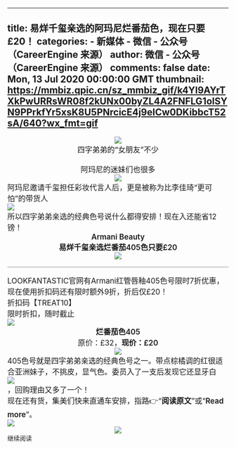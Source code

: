 
---
title: 易烊千玺亲选的阿玛尼烂番茄色，现在只要£20！
categories: 
    - 新媒体
    - 微信 - 公众号（CareerEngine 来源）
author: 微信 - 公众号（CareerEngine 来源）
comments: false
date: Mon, 13 Jul 2020 00:00:00 GMT
thumbnail: https://mmbiz.qpic.cn/sz_mmbiz_gif/k4Yl9AYrTXkPwURRsWR08f2kUNx00byZL4A2FNFLG1olSYN9PPrkfYr5xsK8U5PNrcicE4j9eICw0DKibbcT52sA/640?wx_fmt=gif
---

<div>   
<div style="text-align: center;" class=" pTag"><div class=" ce-ao-image-holder pTag" data-md5="bb72cb8c8c40dc14796514b682160788"><div class=" ce-ao-image-holder-inner"><img data-src="https://mmbiz.qpic.cn/sz_mmbiz_gif/k4Yl9AYrTXkPwURRsWR08f2kUNx00byZL4A2FNFLG1olSYN9PPrkfYr5xsK8U5PNrcicE4j9eICw0DKibbcT52sA/640?wx_fmt=gif" src="https://mmbiz.qpic.cn/sz_mmbiz_gif/k4Yl9AYrTXkPwURRsWR08f2kUNx00byZL4A2FNFLG1olSYN9PPrkfYr5xsK8U5PNrcicE4j9eICw0DKibbcT52sA/640?wx_fmt=gif" class=" ce-ao-image" referrerpolicy="no-referrer"></div></div></div><div style="text-align: center;" class=" pTag sectionReplaced"><span style="font-size: 17px;"><div class=" pTag">四字弟弟的“女朋友”不少</div><br></span></div><div style="text-align: center;" class=" pTag sectionReplaced"><span style="font-size: 17px;">阿玛尼的迷妹们也很多</span></div><div style="text-align: center;" class=" pTag sectionReplaced"><div class=" ce-ao-image-holder pTag" data-md5="e13521a430bcd1f087895d9f14961c81"><div class=" ce-ao-image-holder-inner"><img data-src="https://mmbiz.qpic.cn/sz_mmbiz_jpg/k4Yl9AYrTXngxNYJk1EfRzEahrE1pj37ANqq9iaQ0dqnmic1fVLUvmEWZvHe0CdfPBvfGqWa4VibacyFCK45siafXg/640?wx_fmt=jpeg" src="https://mmbiz.qpic.cn/sz_mmbiz_jpg/k4Yl9AYrTXngxNYJk1EfRzEahrE1pj37ANqq9iaQ0dqnmic1fVLUvmEWZvHe0CdfPBvfGqWa4VibacyFCK45siafXg/640?wx_fmt=jpeg" class=" ce-ao-image" referrerpolicy="no-referrer"></div></div></div><div style="text-align: left;" class=" pTag sectionReplaced"><span style="font-size: 17px;">阿玛尼邀请千玺担任彩妆代言人后，更是被称为比李佳琦“更可怕”的带货人<div class=" ce-ao-image-holder pTag" data-md5="80b3d41bcc0ad08b36a65d23ff6be755"><div class=" ce-ao-image-holder-inner"><img data-src="https://mmbiz.qpic.cn/sz_mmbiz_png/k4Yl9AYrTXngxNYJk1EfRzEahrE1pj37pLLknutibkj9ibicJERiapGRMwMXyXdNuyHqZIL4lCYW1TJas88jvXOBNw/640?wx_fmt=png" src="https://mmbiz.qpic.cn/sz_mmbiz_png/k4Yl9AYrTXngxNYJk1EfRzEahrE1pj37pLLknutibkj9ibicJERiapGRMwMXyXdNuyHqZIL4lCYW1TJas88jvXOBNw/640?wx_fmt=png" class=" ce-ao-image" referrerpolicy="no-referrer"></div></div>所以四字弟弟亲选的经典色号说什么都得安排！现在入还能省12镑！</span></div><div style="font-size: 17px;" class=" pTag sectionReplaced"><section style="text-align: center;font-size: 17px;"><div class=" pTag"><strong style="font-weight: 600;"><span style="font-size: 17px;">Armani Beauty</span></strong></div><div class=" pTag"><strong style="font-weight: 600;"><span style="font-size: 17px;">易烊千玺亲选烂番茄405色只要£20</span></strong></div><div style="text-align: center;" class=" pTag"><div class=" ce-ao-image-holder pTag" data-md5="85f3aca777afc583a126a23ffe074f82"><div class=" ce-ao-image-holder-inner"><img data-src="https://mmbiz.qpic.cn/sz_mmbiz_png/k4Yl9AYrTXngxNYJk1EfRzEahrE1pj374Giaib9Gy7RA8NicUiaIiatZvUfJbywHAKgMOA7NibCPt9B9b1OsBo9aL7hw/640?wx_fmt=png" src="https://mmbiz.qpic.cn/sz_mmbiz_png/k4Yl9AYrTXngxNYJk1EfRzEahrE1pj374Giaib9Gy7RA8NicUiaIiatZvUfJbywHAKgMOA7NibCPt9B9b1OsBo9aL7hw/640?wx_fmt=png" class=" ce-ao-image" referrerpolicy="no-referrer"></div></div></div><hr style="transform: scale(1, 0.5);"><div style="text-align: left;" class=" pTag"><span style="font-size: 17px;">LOOKFANTASTIC官网有Armani红管唇釉405色号限时7折优惠，现在使用折扣码还有限时额外9折，折后仅£20！</span></div><div style="text-align: left;" class=" pTag">折扣码【TREAT10】</div><div style="text-align: left;" class=" pTag">限时折扣，随时截止</div></section></div><div class=" pTag"><div class=" ce-ao-image-holder pTag" data-md5="7f1e54b8c6be2191cb02bbe1aeb3d0c1"><div class=" ce-ao-image-holder-inner"><img data-src="https://mmbiz.qpic.cn/sz_mmbiz_jpg/k4Yl9AYrTXkPwURRsWR08f2kUNx00byZAmyialUmVRHnVB1r9ITU8EvIEicHktGvhia202icVyTe59ZdKYoGltq4XA/640?wx_fmt=jpeg" src="https://mmbiz.qpic.cn/sz_mmbiz_jpg/k4Yl9AYrTXkPwURRsWR08f2kUNx00byZAmyialUmVRHnVB1r9ITU8EvIEicHktGvhia202icVyTe59ZdKYoGltq4XA/640?wx_fmt=jpeg" class=" ce-ao-image" referrerpolicy="no-referrer"></div></div></div><div style="text-align: center;" class=" pTag sectionReplaced"><strong style="font-weight: 600;"><span style="font-size: 17px;">烂番茄色405</span></strong></div><div style="text-align: center;" class=" pTag sectionReplaced"><span style="font-size: 17px;">原价：£32</span><span style="font-size: 17px;">，</span><strong style="font-weight: 600;"><span style="font-size: 17px;">现价：£20</span></strong></div><div style="text-align: center;" class=" pTag sectionReplaced"><div class=" ce-ao-image-holder pTag" data-md5="c2309d41cfd49750a621222a7637b8ca"><div class=" ce-ao-image-holder-inner"><img data-src="https://mmbiz.qpic.cn/sz_mmbiz_png/k4Yl9AYrTXngxNYJk1EfRzEahrE1pj3702f0JJ8HhkBymNYqToca92d6E4fqXG8LcVyWoGiavWLHKBn9siahayKQ/640?wx_fmt=png" src="https://mmbiz.qpic.cn/sz_mmbiz_png/k4Yl9AYrTXngxNYJk1EfRzEahrE1pj3702f0JJ8HhkBymNYqToca92d6E4fqXG8LcVyWoGiavWLHKBn9siahayKQ/640?wx_fmt=png" class=" ce-ao-image" referrerpolicy="no-referrer"></div></div></div><div style="text-align: left;" class=" pTag"><span style="font-size: 17px;">405色号就是四字弟弟亲选的经典色号之一。带点棕橘调的红很适合亚洲妹子，不挑皮，显气色。委员入了一支后发现它还显牙白</span><div class=" ce-ao-image-holder pTag" data-md5="814ac387ef90226338668b3f9c83fc9f"><div class=" ce-ao-image-holder-inner"><img data-src="https://mmbiz.qpic.cn/sz_mmbiz_png/k4Yl9AYrTXngxNYJk1EfRzEahrE1pj37Tu9V5GMt7Jx06xficg11PaIfj1ZOoE97GxX71iaCmPUlPTk1SGDM7xKA/640?wx_fmt=png" src="https://mmbiz.qpic.cn/sz_mmbiz_png/k4Yl9AYrTXngxNYJk1EfRzEahrE1pj37Tu9V5GMt7Jx06xficg11PaIfj1ZOoE97GxX71iaCmPUlPTk1SGDM7xKA/640?wx_fmt=png" class=" ce-ao-image" referrerpolicy="no-referrer"></div></div><span style="font-size: 17px;">，回购理由又多了一个！</span></div><div style="text-align: left;" class=" pTag sectionReplaced"><span style="font-size: 17px;">现在还有货，集美们快来直通车安排，指路👉“<strong style="font-weight: 600;">阅读原文</strong>”或“<strong style="font-weight: 600;">Read more</strong>”。</span></div><div class=" pTag sectionReplaced"><span style="font-size: 17px;"><a target="_blank" href="https://mp.weixin.qq.com/s?__biz=MjM5MzAxMDUwMA==&mid=2652716239&idx=1&sn=19a2fd75b507313da3817aa64d9f1964&chksm=bd741ae48a0393f2832a5abda9b88a45858bc6db7d43a5809b12c7159b669a51574fef6e4861&scene=21#wechat_redirect" textvalue="你已选中了添加链接的内容" data-itemshowtype="0" tab="innerlink" data-linktype="1" hasload="1" style="text-align: left;"><span class="js_jump_icon h5_image_link" data-positionback="static" style="top: auto;left: auto;right: auto;bottom: auto;"><div class=" ce-ao-image-holder pTag" data-md5="335e4ab0b28802514f018f319dec39d1"><div class=" ce-ao-image-holder-inner"><img data-src="https://mmbiz.qpic.cn/sz_mmbiz_jpg/k4Yl9AYrTXkCYkTAdBIG4qgLic5dlhzupJllsLMHkj3VEszKD4RichnyQb58sJXcBD4mrAfhpSlNhmP4zA1H8Edg/640?wx_fmt=jpeg" src="https://mmbiz.qpic.cn/sz_mmbiz_jpg/k4Yl9AYrTXkCYkTAdBIG4qgLic5dlhzupJllsLMHkj3VEszKD4RichnyQb58sJXcBD4mrAfhpSlNhmP4zA1H8Edg/640?wx_fmt=jpeg" class=" ce-ao-image" referrerpolicy="no-referrer"></div></div></span></a></span></div><div style="text-align: center;" class=" pTag"><div class=" ce-ao-image-holder pTag" data-md5="ddbf59341a97abbbba09d290aed9ce97"><div class=" ce-ao-image-holder-inner"><img data-src="https://mmbiz.qpic.cn/sz_mmbiz_png/k4Yl9AYrTXkPwURRsWR08f2kUNx00byZLUzEKP2UXDMXwaXbuv19Z7BzeEicIOqiaZ3BGQQSOvwjmxYedknIxeOQ/640?wx_fmt=png" src="https://mmbiz.qpic.cn/sz_mmbiz_png/k4Yl9AYrTXkPwURRsWR08f2kUNx00byZLUzEKP2UXDMXwaXbuv19Z7BzeEicIOqiaZ3BGQQSOvwjmxYedknIxeOQ/640?wx_fmt=png" class=" ce-ao-image" referrerpolicy="no-referrer"></div></div></div> <div class="read-more-button"><div id="readMore" class="cce-btn cce-btn-light-grey">继续阅读</div></div>  
</div>
            